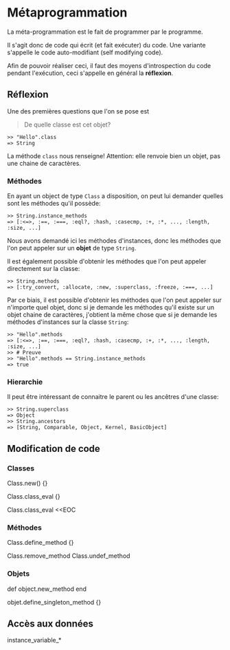 # Métaprogrammation

La méta-programmation est le fait de programmer par le programme.

Il s'agit donc de code qui écrit (et fait exécuter) du code. Une variante s'appelle le code auto-modifiant (self modifying code).

Afin de pouvoir réaliser ceci, il faut des moyens d'introspection du code pendant l'exécution, ceci s'appelle en général la **réflexion**.

## Réflexion

Une des premières questions que l'on se pose est

> De quelle classe est cet objet?

~~~ irb
>> "Hello".class
=> String
~~~

La méthode `class` nous renseigne! Attention: elle renvoie bien un objet, pas une chaine de caractères.

### Méthodes

En ayant un object de type `Class` a disposition, on peut lui demander quelles sont les méthodes qu'il possède:

~~~ irb
>> String.instance_methods
=> [:<=>, :==, :===, :eql?, :hash, :casecmp, :+, :*, ..., :length, :size, ...]
~~~

Nous avons demandé ici les méthodes d'instances, donc les méthodes que l'on peut appeler sur un **objet** de type `String`.

Il est également possible d'obtenir les méthodes que l'on peut appeler directement sur la classe:

~~~ irb
>> String.methods
=> [:try_convert, :allocate, :new, :superclass, :freeze, :===, ...]
~~~

Par ce biais, il est possible d'obtenir les méthodes que l'on peut appeler sur n'importe quel objet, donc si je demande les
méthodes qu'il existe sur un objet chaine de caractères, j'obtient la même chose que si je demande les méthodes d'instances
sur la classe `String`:

~~~ irb
>> "Hello".methods
=> [:<=>, :==, :===, :eql?, :hash, :casecmp, :+, :*, ..., :length, :size, ...]
>> # Preuve
>> "Hello".methods == String.instance_methods
=> true
~~~

### Hierarchie

Il peut être intéressant de connaitre le parent ou les ancêtres d'une classe:

~~~ irb
>> String.superclass
=> Object
>> String.ancestors
=> [String, Comparable, Object, Kernel, BasicObject]
~~~


## Modification de code

### Classes

Class.new() {}

Class.class_eval {}

Class.class_eval <<EOC

### Méthodes

Class.define_method {}

Class.remove_method
Class.undef_method

### Objets

def object.new_method
end

objet.define_singleton_method {}

## Accès aux données

instance_variable_*


